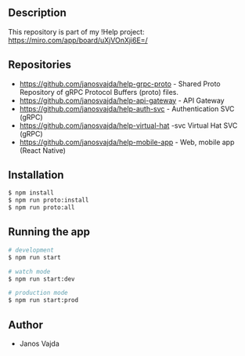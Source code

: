 ## Description

This repository is part of my !Help project:  https://miro.com/app/board/uXjVOnXji6E=/

## Repositories

- https://github.com/janosvajda/help-grpc-proto - Shared Proto Repository of gRPC Protocol Buffers (proto) files.
- https://github.com/janosvajda/help-api-gateway - API Gateway
- https://github.com/janosvajda/help-auth-svc - Authentication SVC (gRPC)
- https://github.com/janosvajda/help-virtual-hat -svc Virtual Hat SVC (gRPC)
- https://github.com/janosvajda/help-mobile-app - Web, mobile app (React Native)

## Installation

```bash
$ npm install
$ npm run proto:install
$ npm run proto:all
```

## Running the app

```bash
# development
$ npm run start

# watch mode
$ npm run start:dev

# production mode
$ npm run start:prod
```

## Author

- Janos Vajda
